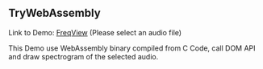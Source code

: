 ## TryWebAssembly

Link to Demo: [FreqView](https://aeroblast.github.io/TryWebAssembly/demo/FreqView/) (Please select an audio file)

This Demo use WebAssembly binary compiled from C Code, call DOM API and draw spectrogram of the selected audio. 
